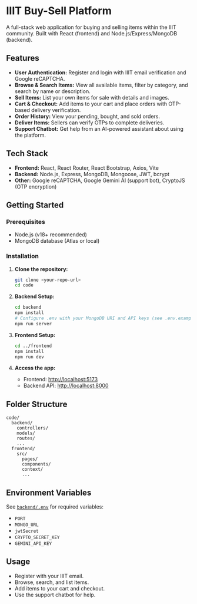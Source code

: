 # IIIT Buy-Sell Platform

A full-stack web application for buying and selling items within the IIIT community. Built with React (frontend) and Node.js/Express/MongoDB (backend).

## Features

- **User Authentication:** Register and login with IIIT email verification and Google reCAPTCHA.
- **Browse & Search Items:** View all available items, filter by category, and search by name or description.
- **Sell Items:** List your own items for sale with details and images.
- **Cart & Checkout:** Add items to your cart and place orders with OTP-based delivery verification.
- **Order History:** View your pending, bought, and sold orders.
- **Deliver Items:** Sellers can verify OTPs to complete deliveries.
- **Support Chatbot:** Get help from an AI-powered assistant about using the platform.

## Tech Stack

- **Frontend:** React, React Router, React Bootstrap, Axios, Vite
- **Backend:** Node.js, Express, MongoDB, Mongoose, JWT, bcrypt
- **Other:** Google reCAPTCHA, Google Gemini AI (support bot), CryptoJS (OTP encryption)

## Getting Started

### Prerequisites

- Node.js (v18+ recommended)
- MongoDB database (Atlas or local)

### Installation

1. **Clone the repository:**
   ```sh
   git clone <your-repo-url>
   cd code
   ```

2. **Backend Setup:**
   ```sh
   cd backend
   npm install
   # Configure .env with your MongoDB URI and API keys (see .env.example)
   npm run server
   ```

3. **Frontend Setup:**
   ```sh
   cd ../frontend
   npm install
   npm run dev
   ```

4. **Access the app:**
   - Frontend: [http://localhost:5173](http://localhost:5173)
   - Backend API: [http://localhost:8000](http://localhost:8000)

## Folder Structure

```
code/
  backend/
    controllers/
    models/
    routes/
    ...
  frontend/
    src/
      pages/
      components/
      context/
      ...
```

## Environment Variables

See [`backend/.env`](backend/.env) for required variables:
- `PORT`
- `MONGO_URL`
- `jwtSecret`
- `CRYPTO_SECRET_KEY`
- `GEMINI_API_KEY`

## Usage

- Register with your IIIT email.
- Browse, search, and list items.
- Add items to your cart and checkout.
- Use the support chatbot for help.
